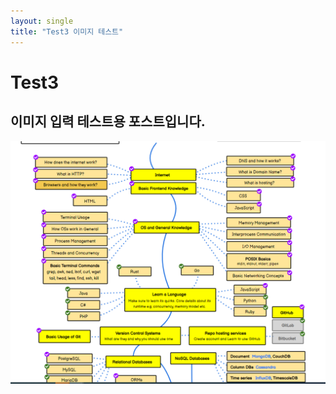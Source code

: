 ```yaml
---
layout: single
title: "Test3 이미지 테스트"
---
```


# Test3
## 이미지 입력 테스트용 포스트입니다.

![샘플 이미지](../assets/images/2023-02-02-test3.md/test1.png)